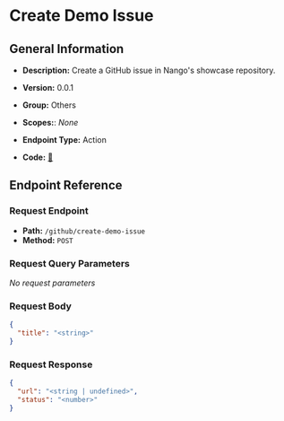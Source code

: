 # Create Demo Issue

## General Information

- **Description:** Create a GitHub issue in Nango's showcase repository.

- **Version:** 0.0.1
- **Group:** Others
- **Scopes:**: _None_
- **Endpoint Type:** Action
- **Code:** [🔗](https://github.com/NangoHQ/integration-templates/tree/main/integrations/github/actions/create-demo-issue.ts)

## Endpoint Reference

### Request Endpoint

- **Path:** `/github/create-demo-issue`
- **Method:** `POST`

### Request Query Parameters

_No request parameters_

### Request Body

```json
{
  "title": "<string>"
}
```

### Request Response

```json
{
  "url": "<string | undefined>",
  "status": "<number>"
}
```
